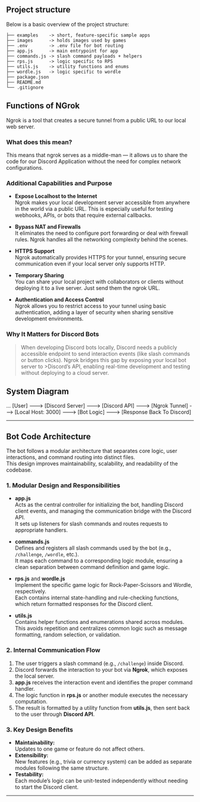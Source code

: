## Project structure
Below is a basic overview of the project structure:

```
├── examples    -> short, feature-specific sample apps
├── images      -> holds images used by games
├── .env        -> .env file for bot routing
├── app.js      -> main entrypoint for app
├── commands.js -> slash command payloads + helpers
├── rps.js      -> logic specific to RPS
├── utils.js    -> utility functions and enums
├── wordle.js   -> logic specific to wordle
├── package.json
├── README.md
└── .gitignore
```

## Functions of NGrok

Ngrok is a tool that creates a secure tunnel from a public URL to our local web server.

### What does this mean?

This means that ngrok serves as a middle-man — it allows us to share the code for our Discord Application without the need for complex network configurations.

### Additional Capabilities and Purpose

- **Expose Localhost to the Internet**  
  Ngrok makes your local development server accessible from anywhere in the world via a public URL. This is especially useful for testing webhooks, APIs, or bots that require external callbacks.

- **Bypass NAT and Firewalls**  
  It eliminates the need to configure port forwarding or deal with firewall rules. Ngrok handles all the networking complexity behind the scenes.

- **HTTPS Support**  
  Ngrok automatically provides HTTPS for your tunnel, ensuring secure communication even if your local server only supports HTTP.

- **Temporary Sharing**  
  You can share your local project with collaborators or clients without deploying it to a live server. Just send them the ngrok URL.

- **Authentication and Access Control**  
  Ngrok allows you to restrict access to your tunnel using basic authentication, adding a layer of security when sharing sensitive development environments.

### Why It Matters for Discord Bots

>When developing Discord bots locally, Discord needs a publicly accessible endpoint to send interaction events (like slash commands or button clicks). Ngrok bridges this gap by exposing your local bot server to >Discord’s API, enabling real-time development and testing without deploying to a cloud server.


## System Diagram
...
[User] ---> [Discord Server] ---> [Discord API] ---> [Ngrok Tunnel] ---> [Local Host: 3000] ---> [Bot Logic] ---> [Response Back To Discord]

---

## Bot Code Architecture

The bot follows a modular architecture that separates core logic, user interactions, and command routing into distinct files.  
This design improves maintainability, scalability, and readability of the codebase.

### 1. Modular Design and Responsibilities

- **app.js**  
  Acts as the central controller for initializing the bot, handling Discord client events, and managing the communication bridge with the Discord API.  
  It sets up listeners for slash commands and routes requests to appropriate handlers.

- **commands.js**  
  Defines and registers all slash commands used by the bot (e.g., `/challenge`, `/wordle`, etc.).  
  It maps each command to a corresponding logic module, ensuring a clean separation between command definition and game logic.

- **rps.js** and **wordle.js**  
  Implement the specific game logic for Rock-Paper-Scissors and Wordle, respectively.  
  Each contains internal state-handling and rule-checking functions, which return formatted responses for the Discord client.

- **utils.js**  
  Contains helper functions and enumerations shared across modules.  
  This avoids repetition and centralizes common logic such as message formatting, random selection, or validation.

### 2. Internal Communication Flow

1. The user triggers a slash command (e.g., `/challenge`) inside Discord.  
2. Discord forwards the interaction to your bot via **Ngrok**, which exposes the local server.  
3. **app.js** receives the interaction event and identifies the proper command handler.  
4. The logic function in **rps.js** or another module executes the necessary computation.  
5. The result is formatted by a utility function from **utils.js**, then sent back to the user through **Discord API**.

### 3. Key Design Benefits

- **Maintainability:**  
  Updates to one game or feature do not affect others.
- **Extensibility:**  
  New features (e.g., trivia or currency system) can be added as separate modules following the same structure.
- **Testability:**  
  Each module’s logic can be unit-tested independently without needing to start the Discord client.

---


